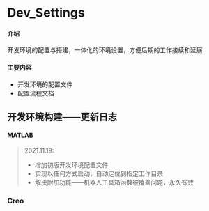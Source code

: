# Dev_Settings

#### 介绍
开发环境的配置与搭建，一体化的环境设置，方便后期的工作接续和延展


#### 主要内容
+ 开发环境的配置文件
+ 配置流程文档


## 开发环境构建——更新日志

#### MATLAB

> 2021.11.19:
>
> + 增加初版开发环境配置文件
> + 实现以任何方式启动，自动定位到指定工作目录
> + 解决附加功能——机器人工具箱函数被覆盖问题，永久有效





### Creo

